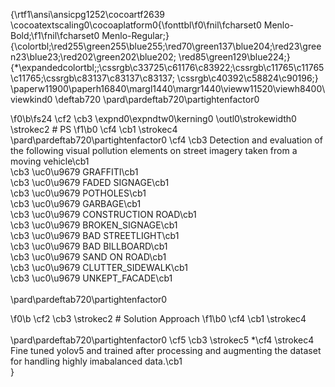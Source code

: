 {\rtf1\ansi\ansicpg1252\cocoartf2639
\cocoatextscaling0\cocoaplatform0{\fonttbl\f0\fnil\fcharset0 Menlo-Bold;\f1\fnil\fcharset0 Menlo-Regular;}
{\colortbl;\red255\green255\blue255;\red70\green137\blue204;\red23\green23\blue23;\red202\green202\blue202;
\red85\green129\blue224;}
{\*\expandedcolortbl;;\cssrgb\c33725\c61176\c83922;\cssrgb\c11765\c11765\c11765;\cssrgb\c83137\c83137\c83137;
\cssrgb\c40392\c58824\c90196;}
\paperw11900\paperh16840\margl1440\margr1440\vieww11520\viewh8400\viewkind0
\deftab720
\pard\pardeftab720\partightenfactor0

\f0\b\fs24 \cf2 \cb3 \expnd0\expndtw0\kerning0
\outl0\strokewidth0 \strokec2 # PS
\f1\b0 \cf4 \cb1 \strokec4 \
\pard\pardeftab720\partightenfactor0
\cf4 \cb3 Detection and evaluation of the following visual pollution elements on street imagery taken from a moving vehicle\cb1 \
\cb3 \uc0\u9679  GRAFFITI\cb1 \
\cb3 \uc0\u9679  FADED SIGNAGE\cb1 \
\cb3 \uc0\u9679  POTHOLES\cb1 \
\cb3 \uc0\u9679  GARBAGE\cb1 \
\cb3 \uc0\u9679  CONSTRUCTION ROAD\cb1 \
\cb3 \uc0\u9679  BROKEN_SIGNAGE\cb1 \
\cb3 \uc0\u9679  BAD STREETLIGHT\cb1 \
\cb3 \uc0\u9679  BAD BILLBOARD\cb1 \
\cb3 \uc0\u9679  SAND ON ROAD\cb1 \
\cb3 \uc0\u9679  CLUTTER_SIDEWALK\cb1 \
\cb3 \uc0\u9679  UNKEPT_FACADE\cb1 \
\
\pard\pardeftab720\partightenfactor0

\f0\b \cf2 \cb3 \strokec2 # Solution Approach
\f1\b0 \cf4 \cb1 \strokec4 \
\
\pard\pardeftab720\partightenfactor0
\cf5 \cb3 \strokec5 *\cf4 \strokec4  Fine tuned yolov5 and trained after processing and augmenting the dataset for handling highly imabalanced data.\cb1 \
}